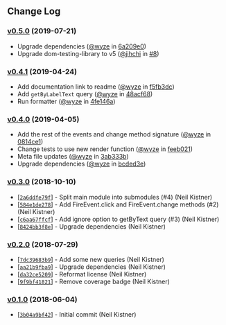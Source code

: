 ## Change Log

### [v0.5.0](https://github.com/wyze/bs-dom-testing-library/releases/tag/v0.5.0) (2019-07-21)

* Upgrade dependencies ([@wyze](https://github.com/wyze) in [6a209e0](https://github.com/wyze/bs-dom-testing-library/commit/6a209e0))
* Upgrade dom-testing-library to v5 ([@jihchi](https://github.com/jihchi) in [#8](https://github.com/wyze/bs-dom-testing-library/pull/8))

### [v0.4.1](https://github.com/wyze/bs-dom-testing-library/releases/tag/v0.4.1) (2019-04-24)

* Add documentation link to readme ([@wyze](https://github.com/wyze) in [f5fb3dc](https://github.com/wyze/bs-dom-testing-library/commit/f5fb3dc))
* Add `getByLabelText` query ([@wyze](https://github.com/wyze) in [48acf68](https://github.com/wyze/bs-dom-testing-library/commit/48acf68))
* Run formatter ([@wyze](https://github.com/wyze) in [4fe146a](https://github.com/wyze/bs-dom-testing-library/commit/4fe146a))

### [v0.4.0](https://github.com/wyze/bs-dom-testing-library/releases/tag/v0.4.0) (2019-04-05)

* Add the rest of the events and change method signature ([@wyze](https://github.com/wyze) in [0814ce1](https://github.com/wyze/bs-dom-testing-library/commit/0814ce1))
* Change tests to use new render function ([@wyze](https://github.com/wyze) in [feeb021](https://github.com/wyze/bs-dom-testing-library/commit/feeb021))
* Meta file updates ([@wyze](https://github.com/wyze) in [3ab333b](https://github.com/wyze/bs-dom-testing-library/commit/3ab333b))
* Upgrade dependencies ([@wyze](https://github.com/wyze) in [bcded3e](https://github.com/wyze/bs-dom-testing-library/commit/bcded3e))

### [v0.3.0](https://github.com/wyze/bs-dom-testing-library/releases/tag/v0.3.0) (2018-10-10)

* [[`2a6ddfe79f`](https://github.com/wyze/bs-dom-testing-library/commit/2a6ddfe79f)] - Split main module into submodules (#4) (Neil Kistner)
* [[`584e1de278`](https://github.com/wyze/bs-dom-testing-library/commit/584e1de278)] - Add FireEvent.click and FireEvent.change methods (#2) (Neil Kistner)
* [[`c6aa67ffcf`](https://github.com/wyze/bs-dom-testing-library/commit/c6aa67ffcf)] - Add ignore option to getByText query (#3) (Neil Kistner)
* [[`8424bb3f8e`](https://github.com/wyze/bs-dom-testing-library/commit/8424bb3f8e)] - Upgrade dependencies (Neil Kistner)

### [v0.2.0](https://github.com/wyze/bs-dom-testing-library/releases/tag/v0.2.0) (2018-07-29)

* [[`7dc39683b9`](https://github.com/wyze/bs-dom-testing-library/commit/7dc39683b9)] - Add some new queries (Neil Kistner)
* [[`aa21b9fba9`](https://github.com/wyze/bs-dom-testing-library/commit/aa21b9fba9)] - Upgrade dependencies (Neil Kistner)
* [[`da32ce5209`](https://github.com/wyze/bs-dom-testing-library/commit/da32ce5209)] - Reformat license (Neil Kistner)
* [[`9f9bf41821`](https://github.com/wyze/bs-dom-testing-library/commit/9f9bf41821)] - Remove coverage badge (Neil Kistner)

### [v0.1.0](https://github.com/wyze/bs-dom-testing-library/releases/tag/v0.1.0) (2018-06-04)

* [[`3b04a9bf42`](https://github.com/wyze/bs-dom-testing-library/commit/3b04a9bf42)] - Initial commit (Neil Kistner)
